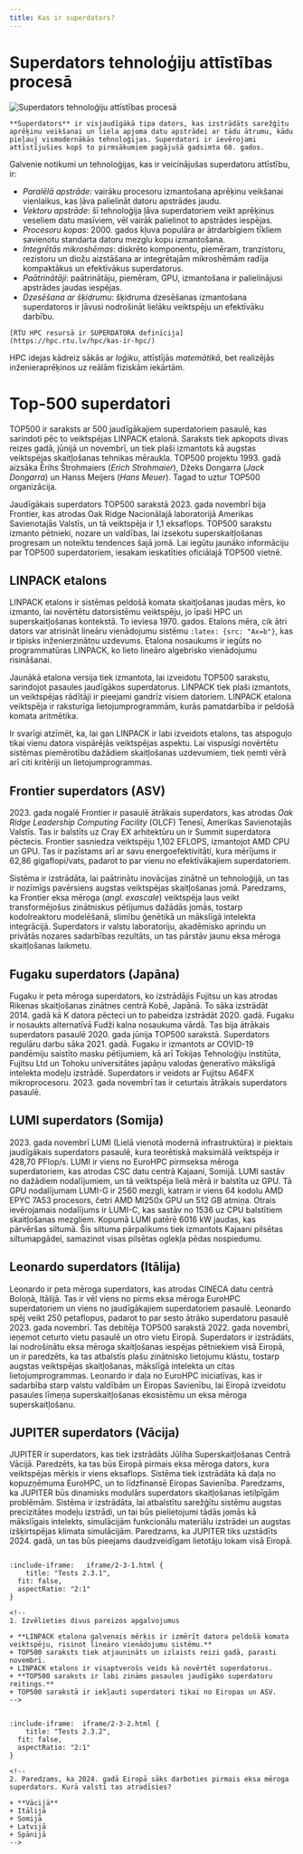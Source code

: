 ```yaml
---
title: Kas ir superdators?
---
```



# Superdators tehnoloģiju attīstības procesā 

![Superdators tehnoloģiju attīstības procesā ](https://hpc-ievads.netlify.app/_astro/shutterstock_395065996-1030x580.f8bd8c14_Z2jEFXq.avif)


```attention-note {label: "Definīcija"}
**Superdators** ir visjaudīgākā tipa dators, kas izstrādāts sarežģītu aprēķinu veikšanai un liela apjoma datu apstrādei ar tādu ātrumu, kādu pieļauj vismodernākās tehnoloģijas. Superdatori ir ievērojami attīstījušies kopš to pirmsākumiem pagājušā gadsimta 60. gados. 
```

Galvenie notikumi un tehnoloģijas, kas ir veicinājušas superdatoru attīstību, ir:
+ *Paralēlā apstrāde*: vairāku procesoru izmantošana aprēķinu veikšanai vienlaikus, kas ļāva palielināt datoru apstrādes jaudu.  
+ *Vektoru apstrāde*: šī tehnoloģija ļāva superdatoriem veikt aprēķinus veseliem datu masīviem, vēl vairāk palielinot to apstrādes iespējas.  
+ *Procesoru kopas*: 2000. gados kļuva populāra ar ātrdarbīgiem tīkliem savienotu standarta datoru mezglu kopu izmantošana.  
+ *Integrētās mikroshēmas*: diskrēto komponentu, piemēram, tranzistoru, rezistoru un diožu aizstāšana ar integrētajām mikroshēmām radīja kompaktākus un efektīvākus superdatorus.  
+ *Paātrinātāji*: paātrinātāju, piemēram, GPU, izmantošana ir palielinājusi apstrādes jaudas iespējas.  
+ *Dzesēšana ar šķidrumu*: šķidruma dzesēšanas izmantošana superdatoros ir ļāvusi nodrošināt lielāku veiktspēju un efektīvāku darbību.


```attention-warning {label: "Apskati resursu"}
[RTU HPC resursā ir SUPERDATORA definīcija](https://hpc.rtu.lv/hpc/kas-ir-hpc/)

```



HPC idejas kādreiz sākās ar _loģiku_, attīstījās _matemātikā_, bet realizējās inženieraprēķinos uz reālām fiziskām iekārtām.


# Top-500 superdatori

TOP500 ir saraksts ar 500 jaudīgākajiem superdatoriem pasaulē, kas sarindoti pēc to veiktspējas LINPACK etalonā. 
Saraksts tiek apkopots divas reizes gadā, jūnijā un novembrī, un tiek plaši izmantots kā augstas veiktspējas skaitļošanas tehnikas mēraukla. 
TOP500 projektu 1993. gadā aizsāka Ērihs Štrohmaiers (*Erich Strohmaier*), Džeks Dongarra (*Jack Dongarra*) un Hanss Meijers (*Hans Meuer*). 
Tagad to uztur TOP500 organizācija. 

Jaudīgākais superdators TOP500 sarakstā 2023. gada novembrī bija Frontier, kas atrodas Oak Ridge Nacionālajā laboratorijā Amerikas Savienotajās Valstīs, 
un tā veiktspēja ir 1,1 eksaflops. TOP500 sarakstu izmanto pētnieki, nozare un valdības, 
lai izsekotu superskaitļošanas progresam un noteiktu tendences šajā jomā.
Lai iegūtu jaunāko informāciju par TOP500 superdatoriem, iesakam ieskatīties oficiālajā TOP500 vietnē.

## LINPACK etalons

LINPACK etalons ir sistēmas peldošā komata skaitļošanas jaudas mērs, ko izmanto, lai novērtētu datorsistēmu veiktspēju, 
jo īpaši HPC un superskaitļošanas kontekstā. To ieviesa 1970. gados. Etalons mēra, 
cik ātri dators var atrisināt lineāru vienādojumu sistēmu `:latex: {src: "Ax=b"}`, kas ir tipisks inženierzinātņu uzdevums. 
Etalona nosaukums ir iegūts no programmatūras LINPACK, ko lieto lineāro algebrisko vienādojumu risināšanai.

Jaunākā etalona versija tiek izmantota, lai izveidotu TOP500 sarakstu, sarindojot pasaules jaudīgākos superdatorus. 
LINPACK tiek plaši izmantots, un veiktspējas rādītāji ir pieejami gandrīz visiem datoriem. 
LINPACK etalona veiktspēja ir raksturīga lietojumprogrammām, kurās pamatdarbība ir peldošā komata aritmētika. 

Ir svarīgi atzīmēt, ka, lai gan LINPACK ir labi izveidots etalons, tas atspoguļo tikai vienu datora vispārējās veiktspējas aspektu. 
Lai vispusīgi novērtētu sistēmas piemērotību dažādiem skaitļošanas uzdevumiem, tiek ņemti vērā arī citi kritēriji un lietojumprogrammas.

## Frontier superdators (ASV)

2023. gada nogalē Frontier ir pasaulē ātrākais superdators, kas atrodas *Oak Ridge Leadership Computing Facility* (OLCF) Tenesī, Amerikas Savienotajās Valstīs. 
Tas ir balstīts uz Cray EX arhitektūru un ir Summit superdatora pēctecis. Frontier sasniedza veiktspēju 1,102 EFLOPS, 
izmantojot AMD CPU un GPU. Tas ir pazīstams arī ar savu energoefektivitāti, kura mērījums ir 62,86 gigaflopi/vats, padarot to par vienu no efektīvākajiem superdatoriem. 

Sistēma ir izstrādāta, lai paātrinātu inovācijas zinātnē un tehnoloģijā, un tas ir nozīmīgs pavērsiens augstas veiktspējas skaitļošanas jomā. 
Paredzams, ka Frontier eksa mēroga (*angl. exascale*) veiktspēja ļaus veikt transformējošus zinātniskus pētījumus dažādās jomās, tostarp kodolreaktoru modelēšanā, 
slimību ģenētikā un mākslīgā intelekta integrācijā. 
Superdators ir valstu laboratoriju, akadēmisko aprindu un privātās nozares sadarbības rezultāts, un tas pārstāv jaunu eksa mēroga skaitļošanas laikmetu.

## Fugaku superdators (Japāna)

Fugaku ir peta mēroga superdators, ko izstrādājis Fujitsu un kas atrodas Rikenas skaitļošanas zinātnes centrā Kobē, Japānā. To sāka izstrādāt 2014. gadā 
kā K datora pēcteci un to pabeidza izstrādāt 2020. gadā. Fugaku ir nosaukts alternatīvā Fudži kalna nosaukuma vārdā. 
Tas bija ātrākais superdators pasaulē 2020. gada jūnija TOP500 sarakstā. Superdators regulāru darbu sāka 2021. gadā. 
Fugaku ir izmantots ar COVID-19 pandēmiju saistīto masku pētījumiem, kā arī Tokijas Tehnoloģiju institūta, Fujitsu Ltd un Tohoku universitātes japāņu valodas 
ģeneratīvo mākslīgā intelekta modeļu izstrādē. Superdators ir veidots ar Fujitsu A64FX mikroprocesoru. 2023. gada novembrī tas ir ceturtais ātrākais superdators pasaulē.

## LUMI superdators (Somija)

2023. gada novembrī LUMI (Lielā vienotā modernā infrastruktūra) ir piektais jaudīgākais superdators pasaulē, kura teorētiskā maksimālā veiktspēja ir 428,70 PFlop/s. 
LUMI ir viens no EuroHPC pirmseksa mēroga superdatoriem, kas atrodas CSC datu centrā Kajaani, Somijā.
LUMI sastāv no dažādiem nodalījumiem, un tā veiktspēja lielā mērā ir balstīta uz GPU. Tā GPU nodalījumam LUMI-G ir 2560 mezgli, katram ir viens 64 kodolu AMD EPYC 7A53 procesors, četri AMD MI250x GPU un 512 GB atmiņa. Otrais ievērojamais nodalījums ir LUMI-C, kas sastāv no 1536 uz CPU balstītiem skaitļošanas mezgliem. 
Kopumā LUMI patērē 6016 kW jaudas, kas pārvēršas siltumā. Šis siltuma pārpalikums tiek izmantots Kajaani pilsētas siltumapgādei, samazinot visas pilsētas oglekļa pēdas nospiedumu.

## Leonardo superdators (Itālija)

Leonardo ir peta mēroga superdators, kas atrodas CINECA datu centrā Boloņā, Itālijā. Tas ir vēl viens no pirms eksa mēroga EuroHPC superdatoriem un viens no 
jaudīgākajiem superdatoriem pasaulē. Leonardo spēj veikt 250 petaflopus, padarot to par sesto ātrāko superdatoru pasaulē 2023. gada novembrī. 
Tas debitēja TOP500 sarakstā 2022. gada novembrī, ieņemot ceturto vietu pasaulē un otro vietu Eiropā. Superdators ir izstrādāts, lai nodrošinātu eksa mēroga 
skaitļošanas iespējas pētniekiem visā Eiropā, un ir paredzēts, ka tas atbalstīs plašu zinātnisko lietojumu klāstu, tostarp augstas veiktspējas skaitļošanas, 
mākslīgā intelekta un citas lietojumprogrammas. Leonardo ir daļa no EuroHPC iniciatīvas, kas ir sadarbība starp valstu valdībām un Eiropas Savienību, 
lai Eiropā izveidotu pasaules līmeņa superskaitļošanas ekosistēmu un eksa mēroga superskaitļošanu.

## JUPITER superdators (Vācija)

JUPITER ir superdators, kas tiek izstrādāts Jūliha Superskaitļošanas Centrā Vācijā. Paredzēts, ka tas būs Eiropā pirmais eksa mēroga dators, 
kura veiktspējas mērķis ir viens eksaflops. Sistēma tiek izstrādāta kā daļa no kopuzņēmuma EuroHPC, un to līdzfinansē Eiropas Savienība. 
Paredzams, ka JUPITER būs dinamisks modulārs superdators skaitļošanas ietilpīgām problēmām. Sistēma ir izstrādāta, lai atbalstītu sarežģītu 
sistēmu augstas precizitātes modeļu izstrādi, un tai būs pielietojumi tādās jomās kā mākslīgais intelekts, simulācijām funkcionālu materiālu izstrādei 
un augstas izšķirtspējas klimata simulācijām. Paredzams, ka JUPITER tiks uzstādīts 2024. gadā, un tas būs pieejams daudzveidīgam lietotāju lokam visā Eiropā. 

<!--
### Pašpārbaude -->
```spoiler {title: "Pašpārbaudes jautājums"}

:include-iframe:   iframe/2-3-1.html {
    title: "Tests 2.3.1",
  fit: false, 
  aspectRatio: "2:1"
}

<!--
1. Izvēlieties divus pareizos apgalvojumus

+ **LINPACK etalona galvenais mērķis ir izmērīt datora peldošā komata veiktspēju, risinot lineāro vienādojumu sistēmu.**
+ TOP500 saraksts tiek atjaunināts un izlaists reizi gadā, parasti novembrī.
+ LINPACK etalons ir visaptverošs veids kā novērtēt superdatorus.
+ **TOP500 saraksts ir labi zināms pasaules jaudīgāko superdatoru reitings.**
+ TOP500 sarakstā ir iekļauti superdatori tikai no Eiropas un ASV.
-->
```

```spoiler {title: "Pašpārbaudes jautājums"}

:include-iframe:  iframe/2-3-2.html {
    title: "Tests 2.3.2",
  fit: false, 
  aspectRatio: "2:1"
}

<!--
2. Paredzams, ka 2024. gadā Eiropā sāks darboties pirmais eksa mēroga superdators. Kurā valstī tas atradīsies?

+ **Vācijā**
+ Itālijā
+ Somijā
+ Latvijā
+ Spānijā
-->
```
